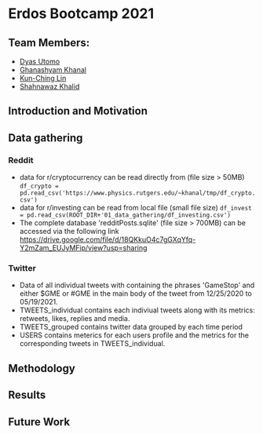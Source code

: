# Erdos Bootcamp 2021

## Team Members: 
- [Dyas Utomo](https://www.linkedin.com/in/dyasutomo/)
- [Ghanashyam Khanal](https://www.linkedin.com/in/ghanashyam-khanal/)
- [Kun-Ching Lin](https://www.linkedin.com/in/kung-ching-lin/)
- [Shahnawaz Khalid](https://www.linkedin.com/in/shahnawaz-khalid-252345116/)

## Introduction and Motivation

## Data gathering

### Reddit
- data for r/cryptocurrency can be read directly from (file size > 50MB) 
    `df_crypto = pd.read_csv('https://www.physics.rutgers.edu/~khanal/tmp/df_crypto.csv')`
- data for r/investing can be read from local file (small file size)
    `df_invest = pd.read_csv(ROOT_DIR+'01_data_gathering/df_investing.csv')`
- The complete database 'redditPosts.sqlite' (file size > 700MB) can be accessed via the following link https://drive.google.com/file/d/18QKkuO4c7gGXqYfq-Y2mZam_EUJyMFip/view?usp=sharing

### Twitter
- Data of all individual tweets with containing the phrases 'GameStop' and either $GME or #GME in the main body of the tweet from 12/25/2020 to 05/19/2021.
- TWEETS_individual contains each indiviual tweets along with its metrics: retweets, likes, replies and media.
- TWEETS_grouped contains twitter data grouped by each time period
- USERS contains meterics for each users profile and the metrics for the corresponding tweets in TWEETS_individual.


## Methodology

## Results

## Future Work
